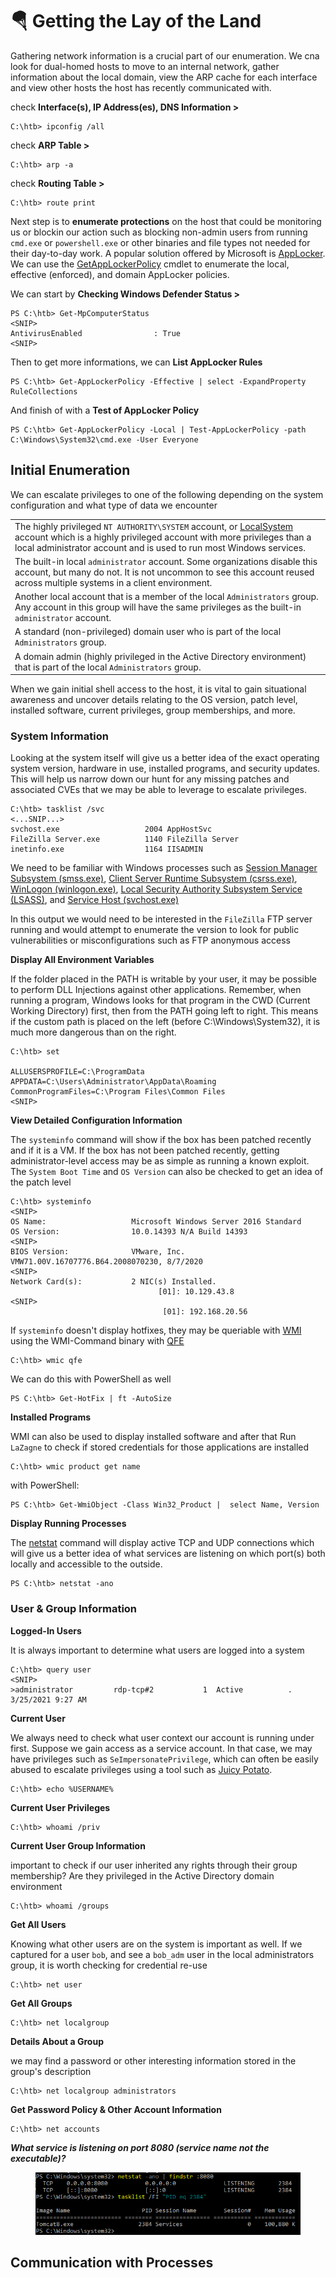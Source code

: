 # 🪂 Getting the Lay of the Land

Gathering network information is a crucial part of our enumeration. We cna look for dual-homed hosts to move to an internal network, gather information about the local domain, view the ARP cache for each interface and view other hosts the host has recently communicated with.

check **Interface(s), IP Address(es), DNS Information >**

```cmd-session
C:\htb> ipconfig /all
```

check **ARP Table >**

```cmd-session
C:\htb> arp -a
```

check **Routing Table >**

```cmd-session
C:\htb> route print
```

Next step is to **enumerate protections** on the host that could be monitoring us or blockin our action such as  blocking non-admin users from running `cmd.exe` or `powershell.exe` or other binaries and file types not needed for their day-to-day work. A popular solution offered by Microsoft is [AppLocker](https://docs.microsoft.com/en-us/windows/security/threat-protection/windows-defender-application-control/applocker/applocker-overview). We can use the [GetAppLockerPolicy](https://docs.microsoft.com/en-us/powershell/module/applocker/get-applockerpolicy?view=windowsserver2019-ps) cmdlet to enumerate the local, effective (enforced), and domain AppLocker policies.

We can start by **Checking Windows Defender Status >**

```powershell-session
PS C:\htb> Get-MpComputerStatus
<SNIP>
AntivirusEnabled                : True
<SNIP>
```

Then to get more informations, we can **List AppLocker Rules**

```powershell-session
PS C:\htb> Get-AppLockerPolicy -Effective | select -ExpandProperty RuleCollections
```

And finish of with a **Test of AppLocker Policy**

```powershell-session
PS C:\htb> Get-AppLockerPolicy -Local | Test-AppLockerPolicy -path C:\Windows\System32\cmd.exe -User Everyone
```

## Initial Enumeration

We can escalate privileges to one of the following depending on the system configuration and what type of data we encounter

|                                                                                                                                                                                                                                                                                                   |
| ------------------------------------------------------------------------------------------------------------------------------------------------------------------------------------------------------------------------------------------------------------------------------------------------- |
| The highly privileged `NT AUTHORITY\SYSTEM` account, or [LocalSystem](https://docs.microsoft.com/en-us/windows/win32/services/localsystem-account) account which is a highly privileged account with more privileges than a local administrator account and is used to run most Windows services. |
| The built-in local `administrator` account. Some organizations disable this account, but many do not. It is not uncommon to see this account reused across multiple systems in a client environment.                                                                                              |
| Another local account that is a member of the local `Administrators` group. Any account in this group will have the same privileges as the built-in `administrator` account.                                                                                                                      |
| A standard (non-privileged) domain user who is part of the local `Administrators` group.                                                                                                                                                                                                          |
| A domain admin (highly privileged in the Active Directory environment) that is part of the local `Administrators` group.                                                                                                                                                                          |

When we gain initial shell access to the host, it is vital to gain situational awareness and uncover details relating to the OS version, patch level, installed software, current privileges, group memberships, and more.

### System Information

Looking at the system itself will give us a better idea of the exact operating system version, hardware in use, installed programs, and security updates. This will help us narrow down our hunt for any missing patches and associated CVEs that we may be able to leverage to escalate privileges.

```cmd-session
C:\htb> tasklist /svc
<...SNIP...>
svchost.exe                   2004 AppHostSvc
FileZilla Server.exe          1140 FileZilla Server
inetinfo.exe                  1164 IISADMIN
```

We need to be familiar with Windows processes such as [Session Manager Subsystem (smss.exe)](https://en.wikipedia.org/wiki/Session\_Manager\_Subsystem), [Client Server Runtime Subsystem (csrss.exe)](https://en.wikipedia.org/wiki/Client/Server\_Runtime\_Subsystem), [WinLogon (winlogon.exe)](https://en.wikipedia.org/wiki/Winlogon), [Local Security Authority Subsystem Service (LSASS)](https://en.wikipedia.org/wiki/Local\_Security\_Authority\_Subsystem\_Service), and [Service Host (svchost.exe)](https://en.wikipedia.org/wiki/Svchost.exe)

In this output we would need to be  interested in the `FileZilla` FTP server running and would attempt to enumerate the version to look for public vulnerabilities or misconfigurations such as FTP anonymous access

**Display All Environment Variables**

If the folder placed in the PATH is writable by your user, it may be possible to perform DLL Injections against other applications. Remember, when running a program, Windows looks for that program in the CWD (Current Working Directory) first, then from the PATH going left to right. This means if the custom path is placed on the left (before C:\Windows\System32), it is much more dangerous than on the right.

```cmd-session
C:\htb> set

ALLUSERSPROFILE=C:\ProgramData
APPDATA=C:\Users\Administrator\AppData\Roaming
CommonProgramFiles=C:\Program Files\Common Files
<SNIP>
```

**View Detailed Configuration Information**

The `systeminfo` command will show if the box has been patched recently and if it is a VM. If the box has not been patched recently, getting administrator-level access may be as simple as running a known exploit.  The `System Boot Time` and `OS Version` can also be checked to get an idea of the patch level

```cmd-session
C:\htb> systeminfo
<SNIP>
OS Name:                   Microsoft Windows Server 2016 Standard
OS Version:                10.0.14393 N/A Build 14393
<SNIP>
BIOS Version:              VMware, Inc. VMW71.00V.16707776.B64.2008070230, 8/7/2020
<SNIP>
Network Card(s):           2 NIC(s) Installed.
                                 [01]: 10.129.43.8
<SNIP>                                                            
                                  [01]: 192.168.20.56
```

If `systeminfo` doesn't display hotfixes, they may be queriable with [WMI](https://docs.microsoft.com/en-us/windows/win32/wmisdk/wmi-start-page) using the WMI-Command binary with [QFE](https://docs.microsoft.com/en-us/windows/win32/cimwin32prov/win32-quickfixengineering)

```cmd-session
C:\htb> wmic qfe
```

We can do this with PowerShell as well

```powershell-session
PS C:\htb> Get-HotFix | ft -AutoSize
```

**Installed Programs**

WMI can also be used to display installed software and after that  Run `LaZagne` to check if stored credentials for those applications are installed

```cmd-session
C:\htb> wmic product get name
```

with PowerShell:

```powershell-session
PS C:\htb> Get-WmiObject -Class Win32_Product |  select Name, Version
```

**Display Running Processes**

The [netstat](https://docs.microsoft.com/en-us/windows-server/administration/windows-commands/netstat) command will display active TCP and UDP connections which will give us a better idea of what services are listening on which port(s) both locally and accessible to the outside.

```cmd-session
PS C:\htb> netstat -ano
```

### User & Group Information

**Logged-In Users**

It is always important to determine what users are logged into a system

```cmd-session
C:\htb> query user
<SNIP>
>administrator         rdp-tcp#2           1  Active          .  3/25/2021 9:27 AM
```

**Current User**

We always need to check what user context our account is running under first. Suppose we gain access as a service account. In that case, we may have privileges such as `SeImpersonatePrivilege`, which can often be easily abused to escalate privileges using a tool such as [Juicy Potato](https://github.com/ohpe/juicy-potato).

```cmd-session
C:\htb> echo %USERNAME%
```

**Current User Privileges**

```cmd-session
C:\htb> whoami /priv
```

**Current User Group Information**

important to check if our user inherited any rights through their group membership? Are they privileged in the Active Directory domain environment

```cmd-session
C:\htb> whoami /groups
```

**Get All Users**

Knowing what other users are on the system is important as well. If we captured for a user `bob`, and see a `bob_adm` user in the local administrators group, it is worth checking for credential re-use

```cmd-session
C:\htb> net user
```

**Get All Groups**

```cmd-session
C:\htb> net localgroup
```

**Details About a Group**

we may find a password or other interesting information stored in the group's description

```cmd-session
C:\htb> net localgroup administrators
```

**Get Password Policy & Other Account Information**

```cmd-session
C:\htb> net accounts
```

_**What service is listening on port 8080 (service name not the executable)?**_

<figure><img src="../../../.gitbook/assets/image.png" alt=""><figcaption></figcaption></figure>

## Communication with Processes
